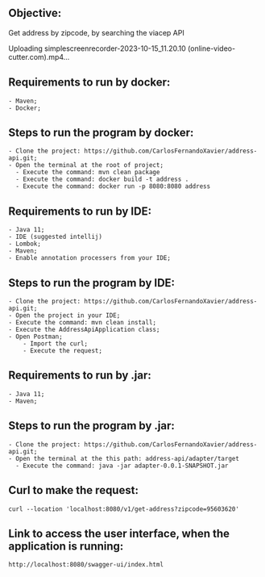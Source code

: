 ## Objective: ##

Get address by zipcode, by searching the viacep API



Uploading simplescreenrecorder-2023-10-15_11.20.10 (online-video-cutter.com).mp4…




## Requirements to run by docker:

    - Maven;
    - Docker;
    
## Steps to run the program by docker:

    - Clone the project: https://github.com/CarlosFernandoXavier/address-api.git;
    - Open the terminal at the root of project;
      - Execute the command: mvn clean package
      - Execute the command: docker build -t address . 
      - Execute the command: docker run -p 8080:8080 address
   


## Requirements to run by IDE:

    - Java 11;
    - IDE (suggested intellij)
    - Lombok;
    - Maven;
    - Enable annotation processers from your IDE;
    
      
## Steps to run the program by IDE:

    - Clone the project: https://github.com/CarlosFernandoXavier/address-api.git;
    - Open the project in your IDE;
    - Execute the command: mvn clean install;
    - Execute the AddressApiApplication class;
    - Open Postman;
        - Import the curl;
        - Execute the request;
    

## Requirements to run by .jar:

    - Java 11;
    - Maven;

      
## Steps to run the program by .jar:

    - Clone the project: https://github.com/CarlosFernandoXavier/address-api.git;
    - Open the terminal at the this path: address-api/adapter/target
      - Execute the command: java -jar adapter-0.0.1-SNAPSHOT.jar

    
   
## Curl to make the request:
    curl --location 'localhost:8080/v1/get-address?zipcode=95603620'
    
## Link to access the user interface, when the application is running:
    http://localhost:8080/swagger-ui/index.html
